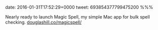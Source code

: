 date: 2016-01-31T17:52:29+0000
tweet: 693854377799475200
%%%

Nearly ready to launch Magic Spell, my simple Mac app for bulk spell checking. [douglashill.co/magicspell/](http://douglashill.co/magicspell/)
